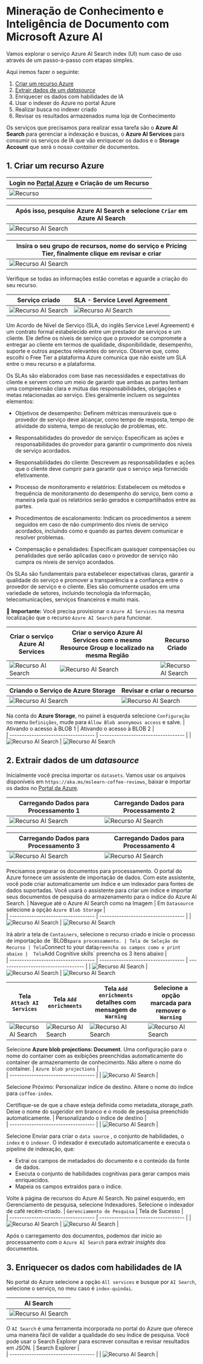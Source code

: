 # Mineração de Conhecimento e Inteligência de Documento com Microsoft Azure AI
Vamos explorar o serviço Azure AI Search index (UI) num caso de uso através de um passo-a-passo com etapas simples.

Aqui iremos fazer o seguinte:
1. [Criar um recurso Azure](#1-criar-um-recurso-azure)
2. [Extrair dados de um *datasource*](#2-extrair-dados-de-um-datasource)
3. Enriquecer os dados com habilidades de IA
4. Usar o indexer do Azure no portal Azure
5. Realizar busca no indexer criado
6. Revisar os resultados armazenados numa loja de Conhecimento

Os serviços que precisamos para realizar essa tarefa são o **Azure AI Search** para gerenciar a indexação e buscas, o **Azure AI Services** para consumir os serviços de IA que vão enriquecer os dados e o **Storage Account** que será o nosso *container* de documentos.

## 1. Criar um recurso Azure
| Login no [Portal Azure](https://portal.azure.com/learn.docs.microsoft.com?azure-portal=true) e Criação de um Recurso |                       
| ----------------------------------- |
| <img src="utils/search1.jpeg" alt="Recurso"/> |

| Após isso, pesquise **Azure AI Search** e selecione `Criar` em **Azure AI Search** |                       
| ----------------------------------- |
| <img src="utils/search2.jpeg" alt="Recurso AI Search"/> |

| Insira o seu grupo de recursos, nome do serviço e Pricing Tier, finalmente clique em revisar e criar |                       
| ----------------------------------- |
| <img src="utils/search3.jpeg" alt="Recurso AI Search"/> |

Verifique se todas as informações estão corretas e aguarde a criação do seu recurso.

| Serviço criado | SLA - Service Level Agreement |                           
| ----------------------------------- | ----------------------------------- |
| <img src="utils/search4.jpeg" alt="Recurso AI Search"/> | <img src="utils/search41.jpeg" alt="Recurso AI Search"/> |

Um Acordo de Nível de Serviço (SLA, do inglês Service Level Agreement) é um contrato formal estabelecido entre um prestador de serviços e um cliente. Ele define os níveis de serviço que o provedor se compromete a entregar ao cliente em termos de qualidade, disponibilidade, desempenho, suporte e outros aspectos relevantes do serviço. Observe que, como escolhi o Free Tier a plataforma Azure comunica que não existe um SLA entre o meu recurso e a plataforma.

Os SLAs são elaborados com base nas necessidades e expectativas do cliente e servem como um meio de garantir que ambas as partes tenham uma compreensão clara e mútua das responsabilidades, obrigações e metas relacionadas ao serviço. Eles geralmente incluem os seguintes elementos:

* Objetivos de desempenho: Definem métricas mensuráveis que o provedor de serviço deve alcançar, como tempo de resposta, tempo de atividade do sistema, tempo de resolução de problemas, etc.

* Responsabilidades do provedor de serviço: Especificam as ações e responsabilidades do provedor para garantir o cumprimento dos níveis de serviço acordados.

* Responsabilidades do cliente: Descrevem as responsabilidades e ações que o cliente deve cumprir para garantir que o serviço seja fornecido efetivamente.

* Processo de monitoramento e relatórios: Estabelecem os métodos e frequência de monitoramento do desempenho do serviço, bem como a maneira pela qual os relatórios serão gerados e compartilhados entre as partes.

* Procedimentos de escalonamento: Indicam os procedimentos a serem seguidos em caso de não cumprimento dos níveis de serviço acordados, incluindo como e quando as partes devem comunicar e resolver problemas.

* Compensação e penalidades: Especificam quaisquer compensações ou penalidades que serão aplicadas caso o provedor de serviço não cumpra os níveis de serviço acordados.

Os SLAs são fundamentais para estabelecer expectativas claras, garantir a qualidade do serviço e promover a transparência e a confiança entre o provedor de serviço e o cliente. Eles são comumente usados em uma variedade de setores, incluindo tecnologia da informação, telecomunicações, serviços financeiros e muito mais.

:rotating_light: **Importante:** Você precisa provisionar o `Azure AI Services` na mesma localização que o recurso `Azure AI Search` para funcionar.

| Criar o serviço Azure AI Services | Criar o serviço Azure AI Services com o mesmo Resource Group e localizado na mesma Região | Recurso Criado |                      
| ----------------------------------- | ----------------------------------- | ----------------------------------- |
| <img src="utils/search5.jpeg" alt="Recurso AI Search"/> | <img src="utils/search51.jpeg" alt="Recurso AI Search"/> | <img src="utils/search52.jpeg" alt="Recurso AI Search"/> |

| Criando o Serviço de Azure Storage | Revisar e criar o recurso |                           
| ----------------------------------- | ----------------------------------- |
| <img src="utils/search6.jpeg" alt="Recurso AI Search"/> | <img src="utils/search61.png" alt="Recurso AI Search"/> |

Na conta do **Azure Storage**, no painel à esquerda selecione `Configuração` no menu `Definições`, mude para `Allow Blob anonymous access` e salve.
| Ativando o acesso à BLOB 1 | Ativando o acesso à BLOB 2 |                      
| ----------------------------------- | ----------------------------------- |
| <img src="utils/search7.jpeg" alt="Recurso AI Search"/> | <img src="utils/search71.jpeg" alt="Recurso AI Search"/>

## 2. Extrair dados de um *datasource*
Inicialmente você precisa importar os `datasets`. Vamos usar os arquivos disponíveis em `https://aka.ms/mslearn-coffee-reviews`, baixar e importar os dados no [Portal da Azure](https://portal.azure.com/learn.docs.microsoft.com?azure-portal=true).

| Carregando Dados para Processamento 1 | Carregando Dados para Processamento 2 |                      
| ----------------------------------- | ----------------------------------- |
| <img src="utils/search8.jpeg" alt="Recurso AI Search"/> | <img src="utils/search81.jpeg" alt="Recurso AI Search"/>

| Carregando Dados para Processamento 3 | Carregando Dados para Processamento 4 |                      
| ----------------------------------- | ----------------------------------- |
| <img src="utils/search9.jpeg" alt="Recurso AI Search"/> | <img src="utils/search10.jpeg" alt="Recurso AI Search"/>

Precisamos preparar os documentos para processamento. O portal do Azure fornece um assistente de importação de dados. Com este assistente, você pode criar automaticamente um índice e um indexador para fontes de dados suportadas. Você usará o assistente para criar um índice e importar seus documentos de pesquisa do armazenamento para o índice do Azure AI Search.
| Navegue até o Azure AI Search como na Imagem | Em `Datasource` selecione a opção `Azure Blob Storage` |                      
| ----------------------------------- | ----------------------------------- |
| <img src="utils/search11.jpeg" alt="Recurso AI Search"/> | <img src="utils/search111.jpeg" alt="Recurso AI Search"/>

Irá abrir a tela de `Containers`, selecione o recurso criado e inicie o processo de importação de ´BLOBs` para processamento.
| Tela de Seleção do Recurso | Tela `Connect to your data` preencha os campos como o print abaixo |  Tela `Add Cognitive skills` preencha os 3 itens abaixo |                    
| ----------------------------------- | ----------------------------------- | ----------------------------------- |
| <img src="utils/search12.jpeg" alt="Recurso AI Search"/> | <img src="utils/search13.jpeg" alt="Recurso AI Search"/> | <img src="utils/search131.jpeg" alt="Recurso AI Search"/>

| Tela `Attach AI Services` | Tela `Add enrichments` |  Tela `Add enrichments` detalhes com mensagem de `Warning`| Selecione a opção marcada para remover o `Warning` |                   
| ----------------------------------- | ----------------------------------- | ----------------------------------- | ----------------------------------- |
| <img src="utils/search14.jpeg" alt="Recurso AI Search"/> | <img src="utils/search141.jpeg" alt="Recurso AI Search"/> | <img src="utils/search142.jpeg" alt="Recurso AI Search"/> | <img src="utils/search143.jpeg" alt="Recurso AI Search"/> |

Selecione **Azure blob projections: Document**. Uma configuração para o nome do container com as exibições preenchidas automaticamente do container de armazenamento de conhecimento. Não altere o nome do container.
| `Azure blob projections` |                       
| ----------------------------------- |
| <img src="utils/search15.jpeg" alt="Recurso AI Search"/> |

Selecione Próximo: Personalizar índice de destino. Altere o nome do índice para `coffee-index`.

Certifique-se de que a chave esteja definida como metadata_storage_path. Deixe o nome do sugeridor em branco e o modo de pesquisa preenchido automaticamente.
| Personalizando o índice de destino |                       
| ----------------------------------- |
| <img src="utils/search16.jpeg" alt="Recurso AI Search"/> |

Selecione Enviar para criar o `data source` , o conjunto de habilidades, o `index` e o `indexer`. O indexador é executado automaticamente e executa o pipeline de indexação, que:
* Extrai os campos de metadados do documento e o conteúdo da fonte de dados.
* Executa o conjunto de habilidades cognitivas para gerar campos mais enriquecidos.
* Mapeia os campos extraídos para o índice.

Volte à página de recursos do Azure AI Search. No painel esquerdo, em Gerenciamento de pesquisa, selecione Indexadores. Selecione o indexador de café recém-criado. 
| `Gerenciamento de Pesquisa` | Tela de Sucesso |                       
| ----------------------------------- | ----------------------------------- |
| <img src="utils/search17.jpeg" alt="Recurso AI Search"/> | <img src="utils/search18.jpeg" alt="Recurso AI Search"/> |

Após o carregamento dos documentos, podemos dar início ao processamento com o `Azure AI Search` para extrair *insights* dos documentos.

## 3. Enriquecer os dados com habilidades de IA
No portal do Azure selecione a opção `All services` e busque por `AI Search`, selecione o serviço, no meu caso é `index-quindai`.

| AI Search |                       
| ----------------------------------- |
| <img src="utils/search19.jpeg" alt="Recurso AI Search"/> |

O `AI Search` é uma ferramenta incorporada no portal do Azure que oferece uma maneira fácil de validar a qualidade do seu índice de pesquisa. Você pode usar o Search Explorer para escrever consultas e revisar resultados em JSON.
| Search Explorer |                       
| ----------------------------------- |
| <img src="utils/search20.jpeg" alt="Recurso AI Search"/> |


